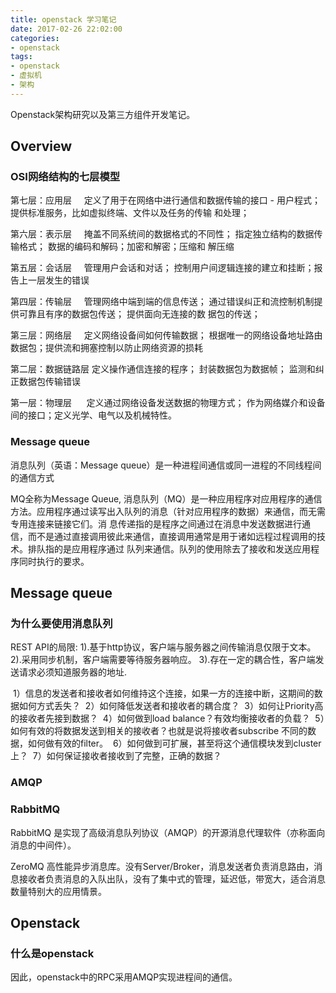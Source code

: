 ```yaml
---
title: openstack 学习笔记
date: 2017-02-26 22:02:00
categories:
- openstack
tags:
- openstack
- 虚拟机
- 架构
---
```


Openstack架构研究以及第三方组件开发笔记。

## Overview

### OSI网络结构的七层模型

第七层：应用层     定义了用于在网络中进行通信和数据传输的接口 - 用户程式；提供标准服务，比如虚拟终端、文件以及任务的传输 和处理；

第六层：表示层     掩盖不同系统间的数据格式的不同性； 指定独立结构的数据传输格式； 数据的编码和解码；加密和解密；压缩和 解压缩

第五层：会话层     管理用户会话和对话； 控制用户间逻辑连接的建立和挂断；报告上一层发生的错误

第四层：传输层     管理网络中端到端的信息传送； 通过错误纠正和流控制机制提供可靠且有序的数据包传送； 提供面向无连接的数 据包的传送；

第三层：网络层     定义网络设备间如何传输数据； 根据唯一的网络设备地址路由数据包；提供流和拥塞控制以防止网络资源的损耗

第二层：数据链路层 定义操作通信连接的程序； 封装数据包为数据帧； 监测和纠正数据包传输错误

第一层：物理层      定义通过网络设备发送数据的物理方式； 作为网络媒介和设备间的接口；定义光学、电气以及机械特性。

### Message queue

消息队列（英语：Message queue）是一种进程间通信或同一进程的不同线程间的通信方式

MQ全称为Message Queue, 消息队列（MQ）是一种应用程序对应用程序的通信方法。应用程序通过读写出入队列的消息（针对应用程序的数据）来通信，而无需专用连接来链接它们。消 息传递指的是程序之间通过在消息中发送数据进行通信，而不是通过直接调用彼此来通信，直接调用通常是用于诸如远程过程调用的技术。排队指的是应用程序通过 队列来通信。队列的使用除去了接收和发送应用程序同时执行的要求。

## Message queue

### 为什么要使用消息队列

REST API的局限:
1).基于http协议，客户端与服务器之间传输消息仅限于文本。
2).采用同步机制，客户端需要等待服务器响应。
3).存在一定的耦合性，客户端发送请求必须知道服务器的地址.

 1）信息的发送者和接收者如何维持这个连接，如果一方的连接中断，这期间的数据如何方式丢失？
 2）如何降低发送者和接收者的耦合度？
 3）如何让Priority高的接收者先接到数据？
 4）如何做到load balance？有效均衡接收者的负载？
 5）如何有效的将数据发送到相关的接收者？也就是说将接收者subscribe 不同的数据，如何做有效的filter。
 6）如何做到可扩展，甚至将这个通信模块发到cluster上？
 7）如何保证接收者接收到了完整，正确的数据？
 
### AMQP

### RabbitMQ

RabbitMQ 是实现了高级消息队列协议（AMQP）的开源消息代理软件（亦称面向消息的中间件）。

ZeroMQ 高性能异步消息库。没有Server/Broker，消息发送者负责消息路由，消息接收者负责消息的入队出队，没有了集中式的管理，延迟低，带宽大，适合消息数量特别大的应用情景。

## Openstack

### 什么是openstack

因此，openstack中的RPC采用AMQP实现进程间的通信。
